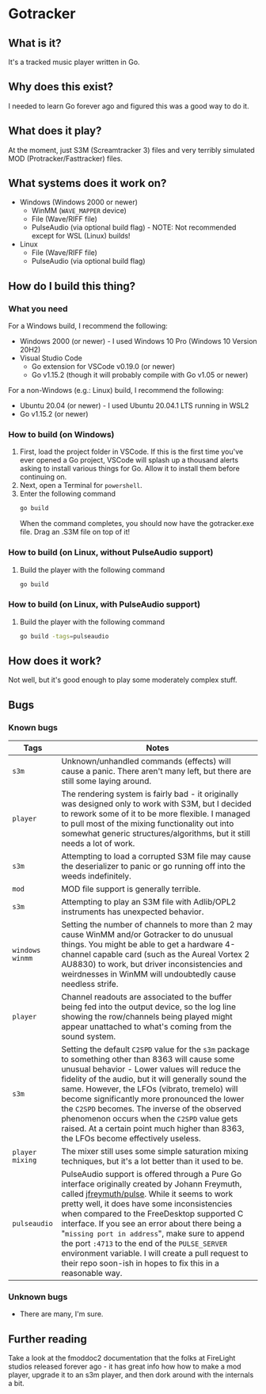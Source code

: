 # Gotracker

## What is it?

It's a tracked music player written in Go.

## Why does this exist?

I needed to learn Go forever ago and figured this was a good way to do it.

## What does it play?

At the moment, just S3M (Screamtracker 3) files and very terribly simulated MOD (Protracker/Fasttracker) files.

## What systems does it work on?

* Windows (Windows 2000 or newer)
  * WinMM (`WAVE_MAPPER` device)
  * File (Wave/RIFF file)
  * PulseAudio (via optional build flag) - NOTE: Not recommended except for WSL (Linux) builds!
* Linux
  * File (Wave/RIFF file)
  * PulseAudio (via optional build flag)

## How do I build this thing?

### What you need

For a Windows build, I recommend the following:
* Windows 2000 (or newer) - I used Windows 10 Pro (Windows 10 Version 20H2)
* Visual Studio Code
  * Go extension for VSCode v0.19.0 (or newer) 
  * Go v1.15.2 (though it will probably compile with Go v1.05 or newer)

For a non-Windows (e.g.: Linux) build, I recommend the following:
* Ubuntu 20.04 (or newer) - I used Ubuntu 20.04.1 LTS running in WSL2
* Go v1.15.2 (or newer)

### How to build (on Windows)

1. First, load the project folder in VSCode.  If this is the first time you've ever opened a Go project, VSCode will splash up a thousand alerts asking to install various things for Go. Allow it to install them before continuing on.
2. Next, open a Terminal for `powershell`.
3. Enter the following command
   ```powershell
   go build
   ```
   When the command completes, you should now have the gotracker.exe file. Drag an .S3M file on top of it!

### How to build (on Linux, without PulseAudio support)

1. Build the player with the following command
   ```bash
   go build
   ```

### How to build (on Linux, with PulseAudio support)

1. Build the player with the following command
   ```bash
   go build -tags=pulseaudio
   ```

## How does it work?

Not well, but it's good enough to play some moderately complex stuff.

## Bugs

### Known bugs

| Tags | Notes |
|--------|---------|
| `s3m` | Unknown/unhandled commands (effects) will cause a panic. There aren't many left, but there are still some laying around. |
| `player` | The rendering system is fairly bad - it originally was designed only to work with S3M, but I decided to rework some of it to be more flexible. I managed to pull most of the mixing functionality out into somewhat generic structures/algorithms, but it still needs a lot of work. |
| `s3m` | Attempting to load a corrupted S3M file may cause the deserializer to panic or go running off into the weeds indefinitely. |
| `mod` | MOD file support is generally terrible. |
| `s3m` | Attempting to play an S3M file with Adlib/OPL2 instruments has unexpected behavior. |
| `windows` `winmm` | Setting the number of channels to more than 2 may cause WinMM and/or Gotracker to do unusual things. You might be able to get a hardware 4-channel capable card (such as the Aureal Vortex 2 AU8830) to work, but driver inconsistencies and weirdnesses in WinMM will undoubtedly cause needless strife. |
| `player` | Channel readouts are associated to the buffer being fed into the output device, so the log line showing the row/channels being played might appear unattached to what's coming from the sound system. |
| `s3m` | Setting the default `C2SPD` value for the `s3m` package to something other than 8363 will cause some unusual behavior - Lower values will reduce the fidelity of the audio, but it will generally sound the same. However, the LFOs (vibrato, tremelo) will become significantly more pronounced the lower the `C2SPD` becomes. The inverse of the observed phenomenon occurs when the `C2SPD` value gets raised. At a certain point much higher than 8363, the LFOs become effectively useless. |
| `player` `mixing` | The mixer still uses some simple saturation mixing techniques, but it's a lot better than it used to be. |
| `pulseaudio` | PulseAudio support is offered through a Pure Go interface originally created by Johann Freymuth, called [jfreymuth/pulse](https://github.com/jfreymuth/pulse). While it seems to work pretty well, it does have some inconsistencies when compared to the FreeDesktop supported C interface. If you see an error about there being a "`missing port in address`", make sure to append the port `:4713` to the end of the `PULSE_SERVER` environment variable. I will create a pull request to their repo soon-ish in hopes to fix this in a reasonable way. |


### Unknown bugs

* There are many, I'm sure.

## Further reading

Take a look at the fmoddoc2 documentation that the folks at FireLight studios released forever ago - it has great info how how to make a mod player, upgrade it to an s3m player, and then dork around with the internals a bit.

